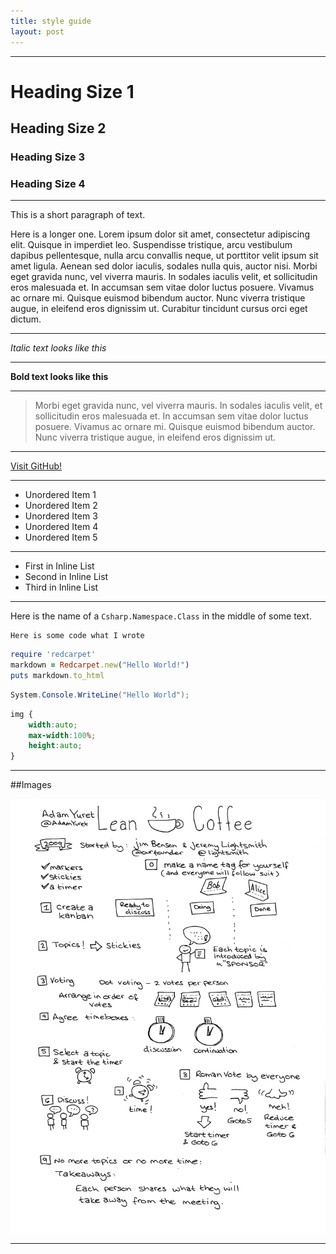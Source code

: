 ```yaml
---
title: style guide
layout: post
---
```


---- 

# Heading Size 1

## Heading Size 2

### Heading Size 3

### Heading Size 4

----

<p>This is a short paragraph of text.</p>

<p>Here is a longer one. Lorem ipsum dolor sit amet, consectetur adipiscing elit. Quisque in imperdiet leo. Suspendisse tristique, 
arcu vestibulum dapibus pellentesque, nulla arcu convallis neque, ut porttitor velit ipsum sit amet ligula. Aenean sed dolor iaculis, 
sodales nulla quis, auctor nisi. Morbi eget gravida nunc, vel viverra mauris. In sodales iaculis velit, et sollicitudin eros 
malesuada et. In accumsan sem vitae dolor luctus posuere. Vivamus ac ornare mi. Quisque euismod bibendum auctor. Nunc viverra tristique 
augue, in eleifend eros dignissim ut. Curabitur tincidunt cursus orci eget dictum.</p>

----

*Italic text looks like this*

----

**Bold text looks like this**

----

>
> Morbi eget gravida nunc, vel viverra mauris. In sodales iaculis velit, 
> et sollicitudin eros malesuada et. In accumsan sem vitae dolor luctus posuere. 
> Vivamus ac ornare mi. Quisque euismod bibendum auctor. Nunc viverra tristique 
> augue, in eleifend eros dignissim ut. 
>

----

[Visit GitHub!](http://www.github.com)

----

* Unordered Item 1
* Unordered Item 2
* Unordered Item 3
* Unordered Item 4
* Unordered Item 5

----

<ul class="list-inline">
<li>First in Inline List</li>
<li>Second in Inline List</li>
<li>Third in Inline List</li>
</ul>

-----

Here is the name of a <code>Csharp.Namespace.Class</code> in the middle of some text.

~~~
Here is some code what I wrote
~~~

~~~ruby
require 'redcarpet'
markdown = Redcarpet.new("Hello World!")
puts markdown.to_html
~~~

~~~csharp
System.Console.WriteLine("Hello World");
~~~

~~~css
img {
	width:auto;
	max-width:100%;
	height:auto;
}
~~~

----

##Images

<!-- 
	Images 
	550px or 250px and media queries needed

	-->
<img src="/img/posts/lean-coffee-rules/lean-coffee-presentation-notes-bw.png" alt="alt text" width="550px" />

----



